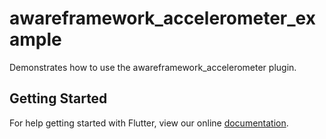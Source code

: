 # awareframework_accelerometer_example

Demonstrates how to use the awareframework_accelerometer plugin.

## Getting Started

For help getting started with Flutter, view our online
[documentation](https://flutter.io/).
